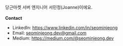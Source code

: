 당근마켓 서버 엔지니어 서민정(Joanne)이에요. 
<br/>
<br/>
**Contact** <br/>
* LinkedIn: https://www.linkedin.com/in/seominjeong 
* Email: seominjeong.dev@gmail.com    
* Medium: https://medium.com/@seominjeong.dev
